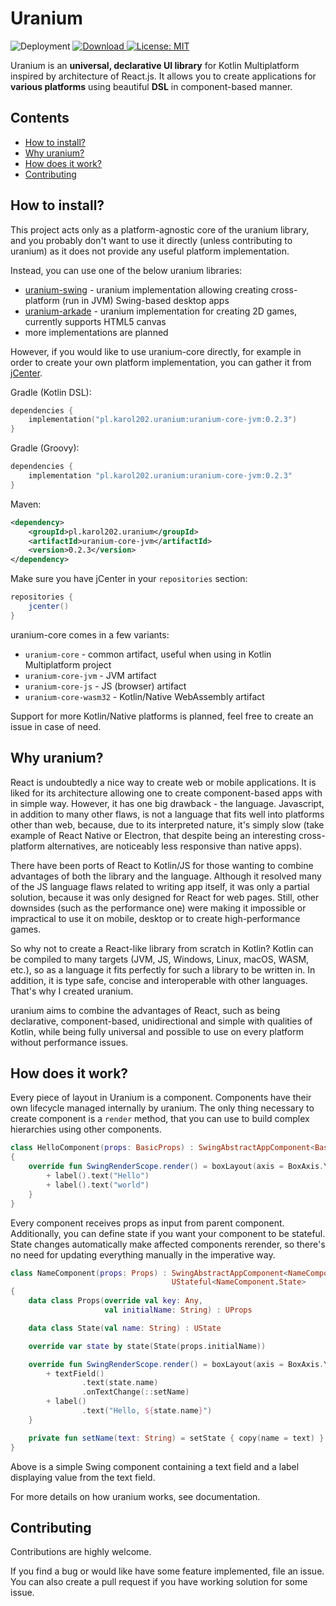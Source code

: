 # Uranium

![Deployment](
https://github.com/karol-202/uranium/workflows/Deployment/badge.svg
)
[ ![Download](https://api.bintray.com/packages/karol202/uranium/uranium-core/images/download.svg) ](
https://bintray.com/karol202/uranium/uranium-core/_latestVersion
)
[ ![License: MIT](https://img.shields.io/badge/License-MIT-yellow.svg) ](
https://opensource.org/licenses/MIT
)

Uranium is an **universal, declarative UI library** for Kotlin Multiplatform inspired by architecture of React.js.
It allows you to create applications for **various platforms** using beautiful **DSL** in component-based manner.

## Contents
- [How to install?](#how-to-install)
- [Why uranium?](#why-uranium)
- [How does it work?](#how-does-it-work)
- [Contributing](#contributing)

## How to install?

This project acts only as a platform-agnostic core of the uranium library,
and you probably don't want to use it directly (unless contributing to uranium)
as it does not provide any useful platform implementation.

Instead, you can use one of the below uranium libraries:
- [uranium-swing](https://github.com/karol-202/uranium-swing) -
uranium implementation allowing creating cross-platform (run in JVM) Swing-based desktop apps
- [uranium-arkade](https://github.com/karol-202/uranium-arkade/) -
uranium implementation for creating 2D games, currently supports HTML5 canvas
- more implementations are planned

However, if you would like to use uranium-core directly,
for example in order to create your own platform implementation,
you can gather it from [jCenter](https://bintray.com/karol202/uranium/uranium-core).

Gradle (Kotlin DSL):
```kotlin
dependencies {
    implementation("pl.karol202.uranium:uranium-core-jvm:0.2.3")
}
```

Gradle (Groovy):
```groovy
dependencies {
    implementation "pl.karol202.uranium:uranium-core-jvm:0.2.3"
}
```

Maven:
```xml
<dependency>
    <groupId>pl.karol202.uranium</groupId>
    <artifactId>uranium-core-jvm</artifactId>
    <version>0.2.3</version>
</dependency>
```

Make sure you have jCenter in your `repositories` section:
```groovy
repositories {
    jcenter()
}
```

uranium-core comes in a few variants:
- `uranium-core` - common artifact,
useful when using in Kotlin Multiplatform project
- `uranium-core-jvm` - JVM artifact
- `uranium-core-js` - JS (browser) artifact
- `uranium-core-wasm32` - Kotlin/Native WebAssembly artifact

Support for more Kotlin/Native platforms is planned, feel free to create an issue in case of need.

## Why uranium?

React is undoubtedly a nice way to create web or mobile applications.
It is liked for its architecture allowing one to create component-based apps with in simple way.
However, it has one big drawback - the language.
Javascript, in addition to many other flaws,
is not a language that fits well into platforms other than web,
because, due to its interpreted nature, it's simply slow
(take example of React Native or Electron,
that despite being an interesting cross-platform alternatives,
are noticeably less responsive than native apps).

There have been ports of React to Kotlin/JS for those wanting to
combine advantages of both the library and the language.
Although it resolved many of the JS language flaws related to writing app itself,
it was only a partial solution, because it was only designed for React for web pages.
Still, other downsides (such as the performance one) were making it
impossible or impractical to use it on mobile, desktop or to create high-performance games.

So why not to create a React-like library from scratch in Kotlin?
Kotlin can be compiled to many targets (JVM, JS, Windows, Linux,
macOS, WASM, etc.), so as a language it fits perfectly for such a library to be written in.
In addition, it is type safe, concise and interoperable with other languages.
That's why I created uranium.

uranium aims to combine the advantages of React, such as being declarative,
component-based, unidirectional and simple with qualities of Kotlin, while
being fully universal and possible to use on every platform without performance issues.

## How does it work?

Every piece of layout in Uranium is a component.
Components have their own lifecycle managed internally by uranium.
The only thing necessary to create component is a `render` method,
that you can use to build complex hierarchies using other components.

```kotlin
class HelloComponent(props: BasicProps) : SwingAbstractAppComponent<BasicProps>(props)
{
    override fun SwingRenderScope.render() = boxLayout(axis = BoxAxis.Y) {
        + label().text("Hello")
        + label().text("world")
    }
}
```

Every component receives props as input from parent component.
Additionally, you can define state if you want your component to be stateful.
State changes automatically make affected components rerender,
so there's no need for updating everything manually in the imperative way.

```kotlin
class NameComponent(props: Props) : SwingAbstractAppComponent<NameComponent.Props>(props),
                                    UStateful<NameComponent.State>
{
    data class Props(override val key: Any,
                     val initialName: String) : UProps

    data class State(val name: String) : UState

    override var state by state(State(props.initialName))

    override fun SwingRenderScope.render() = boxLayout(axis = BoxAxis.Y) {
        + textField()
                .text(state.name)
                .onTextChange(::setName)
        + label()
                .text("Hello, ${state.name}")
    }

    private fun setName(text: String) = setState { copy(name = text) }
}
```

Above is a simple Swing component containing a text field and a label displaying value from the text field.

For more details on how uranium works, see documentation.

## Contributing

Contributions are highly welcome.

If you find a bug or would like have some feature implemented, file an issue.
You can also create a pull request if you have working solution for some issue.
